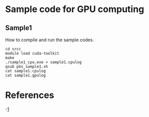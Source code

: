 # Sample code for GPU computing 

## Sample1
How to complie and run the sample codes.

	cd srcc
	module load cuda-toolkit
	make
	./sample1_cpu.exe > sample1.cpulog
	qsub pbs_sample1.sh
	cat sample1.cpulog
	cat sample1.gpulog
	

# References

-[1](https://www.cc.u-tokyo.ac.jp/public/VOL12/No2/201003gpgpu.pdf)
